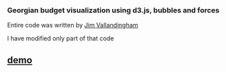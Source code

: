 ### Georgian budget visualization  using d3.js, bubbles and forces


Entire code was written by [Jim Vallandingham](http://vallandingham.me//bubble_charts_with_d3v4.html)

I have modified only part of that code


## [demo](https://bumbeishvili.github.io/georgian-budget-bubble/#)
